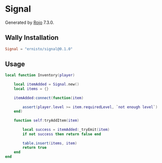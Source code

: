 # Signal
Generated by [Rojo](https://github.com/rojo-rbx/rojo) 7.3.0.

## Wally Installation
```toml
Signal = "ernisto/signal@0.1.0"
```

## Usage
```lua
local function Inventory(player)
    
    local itemAdded = Signal.new()
    local items = {}
    
    itemAdded:connect(function(item)
        
        assert(player.level >= item.requiredLevel, `not enough level`)  -- cancel :addItem
    end)
    
    function self:tryAddItem(item)
        
        local success = itemAdded:_tryEmit(item)
        if not success then return false end
        
        table.insert(items, item)
        return true
    end
end
```